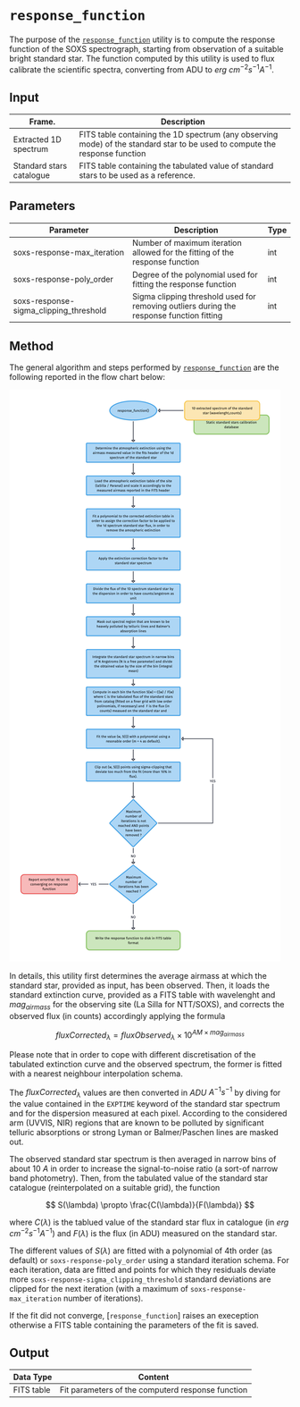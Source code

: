 # `response_function` 

The purpose of the [`response_function`](#soxspipe.commonutils.response_function) utility is to compute the response function of the SOXS spectrograph, starting from observation of a suitable bright standard star. The function computed by this utility is used to flux calibrate the scientific spectra, converting from ADU to $erg$ $cm^{-2} s^{-1} A^{-1}$.

## Input

| Frame.                   | Description                                   | 
| ------------------------ | --------------------------------------------- |
|  Extracted  1D spectrum | FITS table containing the 1D spectrum (any observing mode) of the standard star to be used to compute the response function |  
| Standard stars catalogue | FITS table containing the tabulated value of standard stars to be used as a reference.|

## Parameters

| Parameter                | Description                                   | Type  |
| ------------------------ | --------------------------------------------- | ----- |
|soxs-response-max_iteration| Number of maximum iteration allowed for the fitting of the response function | int |
|soxs-response-poly_order| Degree of the polynomial used for fitting the response function | int|
|soxs-response-sigma_clipping_threshold| Sigma clipping threshold used for removing outliers during the response function fitting | int|

## Method

The general algorithm and steps performed by [`response_function`](#soxspipe.commonutils.response_function) are the following reported in the flow chart below:

![](response_function.png)

In details, this utility first determines the average airmass at which the standard star, provided as input, has been observed. Then, it loads the standard extinction curve, provided as a FITS table with wavelenght and $mag_{airmass}$ for the observing site (La Silla for NTT/SOXS), and corrects the observed flux (in counts) accordingly applying the formula

$$
fluxCorrected_{\lambda} = fluxObserved_{\lambda} \times 10^{AM \times mag_{airmass}}
$$ 

Please note that in order to cope with different discretisation of the tabulated extinction curve and the observed spectrum, the former is fitted with a nearest neighbour interpolation schema.

The $fluxCorrected_{\lambda}$ values are then converted in $ADU$ ${A}^{-1} s^{-1}$ by diving for the value contained in the `EXPTIME` keyword of the standard star spectrum and for the dispersion measured at each pixel. According to the considered arm (UVVIS, NIR) regions that are known to be polluted by significant telluric absorptions or strong Lyman or Balmer/Paschen lines are masked out.

The observed standard star spectrum is then averaged in narrow bins of about 10 $A$ in order to increase the signal-to-noise ratio (a sort-of narrow band photometry). Then, from the tabulated value of the standard star catalogue (reinterpolated on a suitable grid), the function

$$
S(\lambda) \propto \frac{C(\lambda)}{F(\lambda)}
$$    

where $C(\lambda)$ is the tablued value of the standard star flux in catalogue (in $erg$ $cm^{-2} s^{-1} A^{-1}$) and $F(\lambda)$ is the flux (in ADU) measured on the standard star.

The different values of $S(\lambda)$ are fitted with a polynomial of 4th order (as default) or `soxs-response-poly_order` using a standard iteration schema. For each iteration, data are fitted and points for which they residuals deviate more `soxs-response-sigma_clipping_threshold` standard deviations are clipped for the next iteration (with a maximum of `soxs-response-max_iteration` number of iterations).

If the fit did not converge, [`response_function`] raises an exeception otherwise a FITS table containing the parameters of the fit is saved.

## Output

| Data Type | Content |
| ------------------------ | --------------------------------------------- |
|FITS table |Fit parameters of the computerd response function|